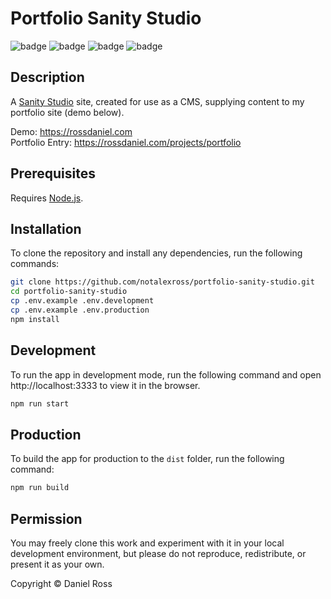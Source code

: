 # Portfolio Sanity Studio

![badge](https://img.shields.io/endpoint?url=https://gist.githubusercontent.com/notalexross/5a0f7dc107babd19cd301bb5782d3a8b/raw/468382088__badge__lint.json)
![badge](https://img.shields.io/endpoint?url=https://gist.githubusercontent.com/notalexross/5a0f7dc107babd19cd301bb5782d3a8b/raw/468382088__badge__build.json)
![badge](https://img.shields.io/endpoint?url=https://gist.githubusercontent.com/notalexross/5a0f7dc107babd19cd301bb5782d3a8b/raw/468382088__badge__deploy.json)
![badge](https://img.shields.io/endpoint?url=https://gist.githubusercontent.com/notalexross/5a0f7dc107babd19cd301bb5782d3a8b/raw/468382088__badge__commit.json)

## Description

A [Sanity Studio](https://www.sanity.io/studio) site, created for use as a CMS, supplying content to my portfolio site (demo below).

Demo: https://rossdaniel.com \
Portfolio Entry: https://rossdaniel.com/projects/portfolio

## Prerequisites

Requires [Node.js](https://nodejs.org).

## Installation

To clone the repository and install any dependencies, run the following commands:

```sh
git clone https://github.com/notalexross/portfolio-sanity-studio.git
cd portfolio-sanity-studio
cp .env.example .env.development
cp .env.example .env.production
npm install
```

## Development

To run the app in development mode, run the following command and open http://localhost:3333 to view it in the browser.

```sh
npm run start
```

## Production

To build the app for production to the `dist` folder, run the following command:

```sh
npm run build
```

## Permission

You may freely clone this work and experiment with it in your local development environment, but please do not reproduce, redistribute, or present it as your own.

Copyright &copy; Daniel Ross
